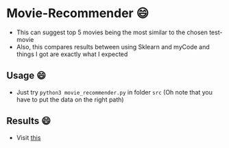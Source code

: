 # Movie-Recommender :smile:
 
- This can suggest top 5 movies being the most similar to the chosen test-movie
- Also, this compares results between using Sklearn and myCode and things I got are exactly what I expected

## Usage :smile:

- Just try `python3 movie_recommender.py` in folder `src` (Oh note that you have to put the data on the right path)

## Results :smile:

- Visit [this](https://github.com/manhph2211/Movie-Recommender/blob/main/results.png)

